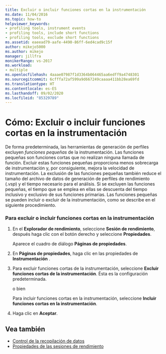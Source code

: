 ```yaml
---
title: Excluir o incluir funciones cortas en la instrumentación
ms.date: 11/04/2016
ms.topic: how-to
helpviewer_keywords:
- profiling tools, instrument events
- profiling tools, include short functions
- profiling tools, exclude short functions
ms.assetid: eaeead79-aafe-4490-86ff-6ed4cad9c15f
author: mikejo5000
ms.author: mikejo
manager: jillfra
monikerRange: vs-2017
ms.workload:
- multiple
ms.openlocfilehash: 4aaae07987f1d3364b064465aa6edff9a4748301
ms.sourcegitcommit: 6cfffa72af599a9d667249caaaa411bb28ea69fd
ms.translationtype: HT
ms.contentlocale: es-ES
ms.lasthandoff: 09/02/2020
ms.locfileid: "85329789"
---
```

# <a name="how-to-exclude-or-include-short-functions-from-instrumentation"></a>Cómo: Excluir o incluir funciones cortas en la instrumentación
De forma predeterminada, las herramientas de generación de perfiles excluyen *funciones pequeñas* de la instrumentación. Las funciones pequeñas son funciones cortas que no realizan ninguna llamada de función. Excluir estas funciones pequeñas proporciona menos sobrecarga de instrumentación y, por consiguiente, mejora la velocidad de instrumentación. La exclusión de las funciones pequeñas también reduce el tamaño del archivo de datos de generación de perfiles de rendimiento (.*vsp*) y el tiempo necesario para el análisis. Si se excluyen las funciones pequeñas, el tiempo que se emplea en ellas se descuenta del tiempo inclusivo y exclusivo de sus funciones primarias. Las funciones pequeñas se pueden incluir o excluir de la instrumentación, como se describe en el siguiente procedimiento.

### <a name="to-exclude-or-include-short-functions-from-instrumentation"></a>Para excluir o incluir funciones cortas en la instrumentación

1. En el **Explorador de rendimiento**, seleccione **Sesión de rendimiento**, después haga clic con el botón derecho y seleccione **Propiedades**.

     Aparece el cuadro de diálogo **Páginas de propiedades**.

2. En **Páginas de propiedades**, haga clic en las propiedades de **Instrumentación** .

3. Para excluir funciones cortas de la instrumentación, seleccione **Excluir funciones cortas de la instrumentación**. Ésta es la configuración predeterminada.

     o bien

     Para incluir funciones cortas en la instrumentación, seleccione **Incluir funciones cortas en la instrumentación**.

4. Haga clic en **Aceptar**.

## <a name="see-also"></a>Vea también
- [Control de la recopilación de datos](../profiling/controlling-data-collection.md)
- [Propiedades de las sesiones de rendimiento](../profiling/performance-session-properties.md)
